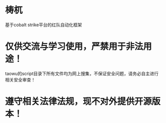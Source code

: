 # 梼杌
基于cobalt strike平台的红队自动化框架

# 仅供交流与学习使用，严禁用于非法用途！

taowu的script目录下所有文件均为网上搜集，不保证安全问题，请务必自主进行相关安全审查！
# 遵守相关法律法规，现不对外提供开源版本！

